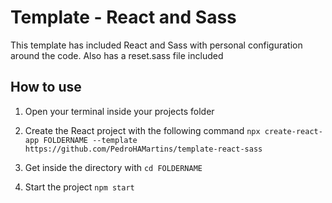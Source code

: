 # Template - React and Sass

This template has included React and Sass with personal configuration around the code.
Also has a reset.sass file included

## How to use

1. Open your terminal inside your projects folder

2. Create the React project with the following command
   `npx create-react-app FOLDERNAME --template https://github.com/PedroHAMartins/template-react-sass`

3. Get inside the directory with
   `cd FOLDERNAME`

4. Start the project
   `npm start`





